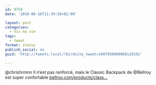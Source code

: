 ```yaml
---
id: 9758
date: '2018-06-16T11:39:56+02:00'

layout: post
categories:
  - Vis ma vie
tags:
  - tweet
format: status
publish_social: no
guid: 'http://tweets.local/?birdsite_tweet=1007950900869128192'

---
```


@chrishrmnn Il n’est pas renforcé, mais le Classic Backpack de @Bellroy est super confortable [bellroy.com/products/class…](https://bellroy.com/products/classic-backpack)